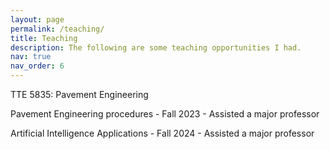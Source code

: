 ```yaml
---
layout: page
permalink: /teaching/
title: Teaching
description: The following are some teaching opportunities I had.
nav: true
nav_order: 6
---
```


TTE 5835: Pavement Engineering

<p>Pavement Engineering procedures - Fall 2023 - Assisted a major professor</p>
<p>Artificial Intelligence Applications - Fall 2024 - Assisted a major professor </p>
